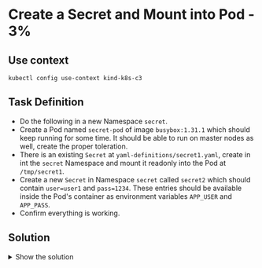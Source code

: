 # Create a Secret and Mount into Pod - 3%

## Use context

```shell
kubectl config use-context kind-k8s-c3
```

## Task Definition

- Do the following in a new Namespace `secret`.
- Create a Pod named `secret-pod` of image `busybox:1.31.1` which should keep running for some time. It should be able to run on master nodes as well, create the proper toleration.
- There is an existing `Secret` at `yaml-definitions/secret1.yaml`, create in int the `secret` Namespace and mount it readonly into the Pod at `/tmp/secret1`.
- Create a new `Secret` in Namespace `secret` called `secret2` which should contain `user=user1` and `pass=1234`. These entries should be available inside the Pod's container as environment variables `APP_USER` and `APP_PASS`.
- Confirm everything is working.

## Solution

<details>
  <summary>Show the solution</summary>

### Create the Namespace

```shell
k create ns secret
```

### Adjust the Namespace in secret1.yaml file

```shell
cp yaml-definitions/secret1.yaml 19-secret1.yaml
```

```shell
vim 19-secret1.yaml

# append or change namespace to metadata
namespace: secret
``` 

### Apply the file 19-secret1.yaml

```shell
k apply -f 19-secret1.yaml
```

### Create the second secret

```shell
k -n secret create secret generic secret2 --from-literal=user=user1 --from-literal=pass=1234
```

### Create a Pod template

```shell
k -n secret run secret-pod --image=busybox:1.31.1 -o yaml --dry-run=client -- sh -c "sleep 5d" > 19.yaml
```

### Add tolerations, env variables, volumeMounts and volumes

```shell
vim 19.yaml
```

Append the following configuration to the file:

```yaml
metadata:
  namespace: secret
spec:
  tolerations:
  - effect: NoSchedule
    key: node-role.kubernetes.io/master
  containers:
  - args:
    ...
    iamge: busybox:1.31.1
    env:
    - name: APP_USER
      valueFrom:
        secretKeyRef:
          name: secret2
          key: user
    - name: APP_PASS
      valueFrom:
        secretKeyRef:
          name: secret2
          key: pass
    volumeMounts:
    - name: secret1
      mountPath: /tmp/secret1
      readOnly: true
  volumes:
  - name: secret1
    secret:
      secretName: secret1
``` 

### Apply the yaml definition

```shell
k apply -f 19.yaml
```

### Check if all is correct

```shell
k -n secret exec secret-pod --env | grep APP
APP_PASS=1234
APP_USER=user1
```

```shell
k -n secret exec secret-pod -- find /temp/secret1
```

```shell
k -n secret exec secret-pod -- cat /tmp/secret1/halt
```

</details>
